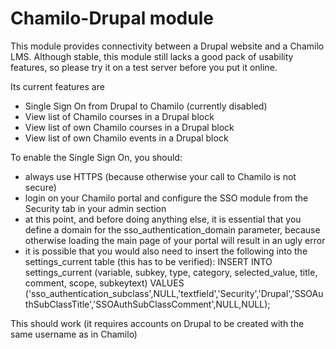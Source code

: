 Chamilo-Drupal module
=====================
This module provides connectivity between a Drupal website and a Chamilo
LMS. Although stable, this module still lacks a good pack of usability
features, so please try it on a test server before you put it online.

Its current features are
- Single Sign On from Drupal to Chamilo (currently disabled)
- View list of Chamilo courses in a Drupal block
- View list of own Chamilo courses in a Drupal block
- View list of own Chamilo events in a Drupal block

To enable the Single Sign On, you should:
- always use HTTPS (because otherwise your call to Chamilo is not
  secure)
- login on your Chamilo portal and configure the SSO module from the
  Security tab in your admin section
- at this point, and before doing anything else, it is essential that
  you define a domain for the sso_authentication_domain parameter,
  because otherwise loading the main page of your portal will result in
  an ugly error
- it is possible that you would also need to insert the following into the
  settings_current table (this has to be verified):
    INSERT INTO settings_current (variable, subkey, type, category, selected_value, title, comment, scope, subkeytext) VALUES ('sso_authentication_subclass',NULL,'textfield','Security','Drupal','SSOAuthSubClassTitle','SSOAuthSubClassComment',NULL,NULL);

This should work (it requires accounts on Drupal to be created with the
same username as in Chamilo)
